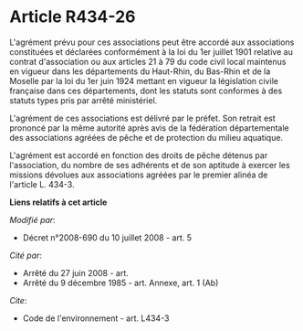 # Article R434-26

L'agrément prévu pour ces associations peut être accordé aux associations constituées et déclarées conformément à la loi du
1er juillet 1901 relative au contrat d'association ou aux articles 21 à 79 du code civil local maintenus en vigueur dans les
départements du Haut-Rhin, du Bas-Rhin et de la Moselle par la loi du 1er juin 1924 mettant en vigueur la législation civile
française dans ces départements, dont les statuts sont conformes à des statuts types pris par arrêté ministériel.

L'agrément de ces associations est délivré par le préfet. Son retrait est prononcé par la même autorité après avis de la
fédération départementale des associations agréées de pêche et de protection du milieu aquatique.

L'agrément est accordé en fonction des droits de pêche détenus par l'association, du nombre de ses adhérents et de son
aptitude à exercer les missions dévolues aux associations agréées par le premier alinéa de l'article L. 434-3.

**Liens relatifs à cet article**

_Modifié par_:

  - Décret n°2008-690 du 10 juillet 2008 - art. 5

_Cité par_:

  - Arrêté du 27 juin 2008 - art.
  - Arrêté du 9 décembre 1985 - art. Annexe, art. 1 (Ab)

_Cite_:

  - Code de l'environnement - art. L434-3
